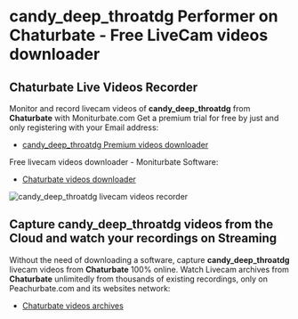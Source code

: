 # candy_deep_throatdg Performer on Chaturbate - Free LiveCam videos downloader

## Chaturbate Live Videos Recorder

Monitor and record livecam videos of **candy_deep_throatdg** from **Chaturbate** with Moniturbate.com
Get a premium trial for free by just and only registering with your Email address:
* [candy_deep_throatdg Premium videos downloader](https://moniturbate.com/request-demo-licence-key.html)

Free livecam videos downloader - Moniturbate Software:
* [Chaturbate videos downloader](https://moniturbate.com/moniturbate-download-software.html)

![candy_deep_throatdg livecam videos recorder](https://peachurnet.com/templates/moniturbate-software.png)


## Capture candy_deep_throatdg videos from the Cloud and watch your recordings on Streaming

Without the need of downloading a software, capture **candy_deep_throatdg** livecam videos from **Chaturbate** 100% online.
Watch Livecam archives from **Chaturbate** unlimitedly from thousands of existing recordings, only on Peachurbate.com and its websites network:
* [Chaturbate videos archives](https://peachurnet.com/)